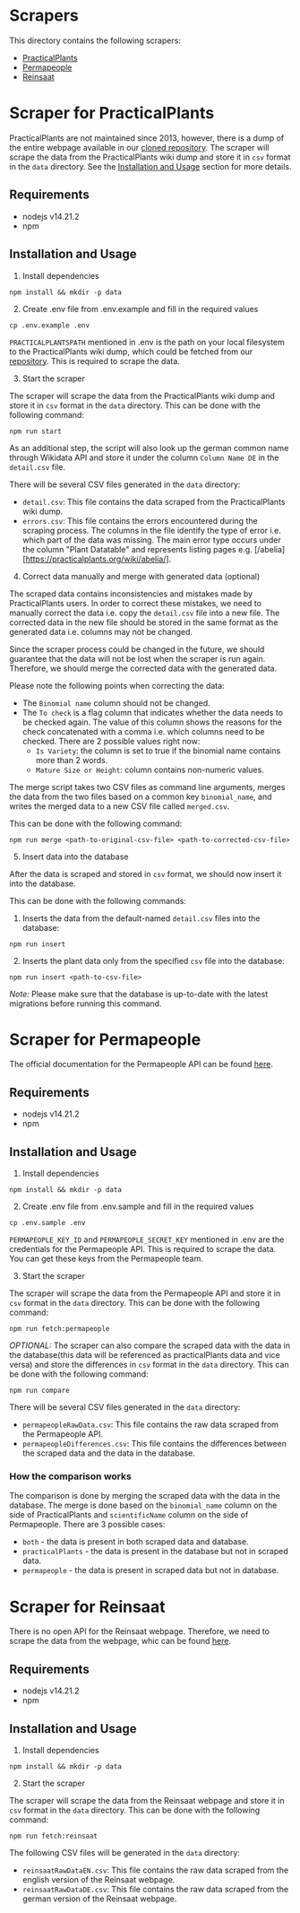 # Scrapers

This directory contains the following scrapers:

- [PracticalPlants](#scraper-for-practical-plants)
- [Permapeople](#scraper-for-permapeople)
- [Reinsaat](#scraper-for-reinsaat)

# Scraper for PracticalPlants

PracticalPlants are not maintained since 2013, however, there is a dump of the entire webpage available in our [cloned repository](https://github.com/ElektraInitiative/practicalplants).
The scraper will scrape the data from the PracticalPlants wiki dump and store it in `csv` format in the `data` directory.
See the [Installation and Usage](#installation-and-usage) section for more details.

## Requirements

- nodejs v14.21.2
- npm

## Installation and Usage

1. Install dependencies

```shell
npm install && mkdir -p data
```

2. Create .env file from .env.example and fill in the required values

```shell
cp .env.example .env
```

`PRACTICALPLANTSPATH` mentioned in .env is the path on your local filesystem to the PracticalPlants wiki dump, which could be fetched from our [repository](https://github.com/ElektraInitiative/practicalplants).
This is required to scrape the data.

3. Start the scraper

The scraper will scrape the data from the PracticalPlants wiki dump and store it in `csv` format in the `data` directory. This can be done with the following command:

```shell
npm run start
```

As an additional step, the script will also look up the german common name through Wikidata API and store it under the column `Column Name DE` in the `detail.csv` file.

There will be several CSV files generated in the `data` directory:

- `detail.csv`: This file contains the data scraped from the PracticalPlants wiki dump.
- `errors.csv`: This file contains the errors encountered during the scraping process.
  The columns in the file identify the type of error i.e. which part of the data was missing.
  The main error type occurs under the column "Plant Datatable" and represents listing pages e.g. [/abelia][https://practicalplants.org/wiki/abelia/].

4. Correct data manually and merge with generated data (optional)

The scraped data contains inconsistencies and mistakes made by PracticalPlants users.
In order to correct these mistakes, we need to manually correct the data i.e. copy the `detail.csv` file into a new file.
The corrected data in the new file should be stored in the same format as the generated data i.e. columns may not be changed.

Since the scraper process could be changed in the future, we should guarantee that the data will not be lost when the scraper is run again.
Therefore, we should merge the corrected data with the generated data.

Please note the following points when correcting the data:

- The `Binomial name` column should not be changed.
- The `To check` is a flag column that indicates whether the data needs to be checked again. The value of this column shows the reasons for the check concatenated with a comma i.e. which columns need to be checked. There are 2 possible values right now:
  - `Is Variety`: the column is set to true if the binomial name contains more than 2 words.
  - `Mature Size or Height`: column contains non-numeric values.

The merge script takes two CSV files as command line arguments, merges the data from the two files based on a common key `binomial_name`, and writes the merged data to a new CSV file called `merged.csv`.

This can be done with the following command:

```shell
npm run merge <path-to-original-csv-file> <path-to-corrected-csv-file>
```

5. Insert data into the database

After the data is scraped and stored in `csv` format, we should now insert it into the database.

This can be done with the following commands:

1. Inserts the data from the default-named `detail.csv` files into the database:

```shell
npm run insert
```

2. Inserts the plant data only from the specified `csv` file into the database:

```shell
npm run insert <path-to-csv-file>
```

_Note:_ Please make sure that the database is up-to-date with the latest migrations before running this command.

# Scraper for Permapeople

The official documentation for the Permapeople API can be found [here](https://permapeople.org/knowledgebase/api-docs.html).

## Requirements

- nodejs v14.21.2
- npm

## Installation and Usage

1. Install dependencies

```shell
npm install && mkdir -p data
```

2. Create .env file from .env.sample and fill in the required values

```shell
cp .env.sample .env
```

`PERMAPEOPLE_KEY_ID` and `PERMAPEOPLE_SECRET_KEY` mentioned in .env are the credentials for the Permapeople API.
This is required to scrape the data.
You can get these keys from the Permapeople team.

3. Start the scraper

The scraper will scrape the data from the Permapeople API and store it in `csv` format in the `data` directory. This can be done with the following command:

```shell
npm run fetch:permapeople
```

_OPTIONAL:_
The scraper can also compare the scraped data with the data in the database(this data will be referenced as practicalPlants data and vice versa) and store the differences in `csv` format in the `data` directory.
This can be done with the following command:

```shell
npm run compare
```

There will be several CSV files generated in the `data` directory:

- `permapeopleRawData.csv`: This file contains the raw data scraped from the Permapeople API.
- `permapeopleDifferences.csv`: This file contains the differences between the scraped data and the data in the database.

### How the comparison works

The comparison is done by merging the scraped data with the data in the database.
The merge is done based on the `binomial_name` column on the side of PracticalPlants and `scientificName` column on the side of Permapeople.
There are 3 possible cases:

- `both` - the data is present in both scraped data and database.
- `practicalPlants` - the data is present in the database but not in scraped data.
- `permapeople` - the data is present in scraped data but not in database.

# Scraper for Reinsaat

There is no open API for the Reinsaat webpage.
Therefore, we need to scrape the data from the webpage, whic can be found [here](https://www.reinsaat.at/).

## Requirements

- nodejs v14.21.2
- npm

## Installation and Usage

1. Install dependencies

```shell
npm install && mkdir -p data
```

2. Start the scraper

The scraper will scrape the data from the Reinsaat webpage and store it in `csv` format in the `data` directory. This can be done with the following command:

```shell
npm run fetch:reinsaat
```

The following CSV files will be generated in the `data` directory:

- `reinsaatRawDataEN.csv`: This file contains the raw data scraped from the english version of the Reinsaat webpage.
- `reinsaatRawDataDE.csv`: This file contains the raw data scraped from the german version of the Reinsaat webpage.
